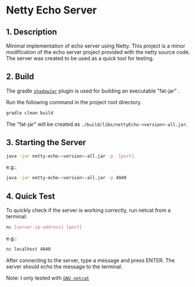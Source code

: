 # Netty Echo Server

## 1. Description

Minimal implementation of echo server using Netty.
This project is a minor modification of the echo server project provided with the netty source code.
The server was created to be used as a quick tool for testing.


## 2. Build

The gradle [`shadowJar`](https://imperceptiblethoughts.com/shadow/) plugin is used for building an executable "fat-jar" .

Run the following command in the project root directory.
````bash
gradle clean build
````

The "fat-jar" will be created as `./build/libs/nettyEcho-<version>-all.jar`.


## 3. Starting the Server

````bash
java -jar netty-echo-<version>-all.jar -p  [port]
````
e.g.:
````bash
java -jar netty-echo-<version>-all.jar -p 4040
````


## 4. Quick Test

To quickly check if the server is working correctly, run netcat from a terminal:
````bash
nc [server-ip-address] [port]
````
e.g.:
````bash
nc localhost 4040
````

After connecting to the server, type a message and press ENTER.
The server should echo the message to the terminal.

Note: I only tested with [`GNU netcat`](http://netcat.sourceforge.net/)